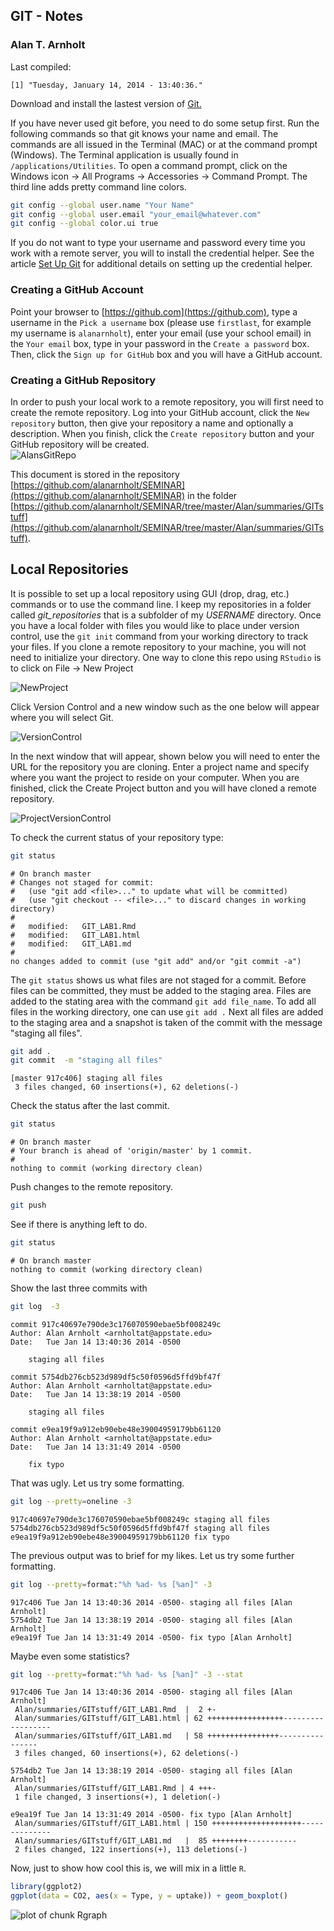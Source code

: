 
## GIT - Notes
### Alan T. Arnholt

Last compiled:

```
[1] "Tuesday, January 14, 2014 - 13:40:36."
```


Download and install the lastest version of [Git.](http://git-scm.com/downloads)






If you have never used git before, you need to do some setup first.  Run the following
commands so that git knows your name and email.  The commands are all issued in the
Terminal (MAC) or at the command prompt (Windows).  The Terminal application is 
usually found in `/applications/Utilities`.  To open a command prompt, click on the 
Windows icon -> All Programs -> Accessories -> Command Prompt.  The third line adds 
pretty command line colors.  



```bash
git config --global user.name "Your Name"
git config --global user.email "your_email@whatever.com"
git config --global color.ui true
```


If you do not want to type your username and password every time you work with a remote server, you will to install the credential helper.  See the article [Set Up Git](https://help.github.com/articles/set-up-git#platform-all) for additional details on setting up the credential helper.



### Creating a GitHub Account

Point your browser to [https://github.com](https://github.com),
type a username in the `Pick a username` box (please use `firstlast`, for example my username is `alanarnholt`), enter your email (use your school email) in the `Your email` box, type in your password in the `Create a password` box. Then, click the `Sign up for GitHub` box and you will have a GitHub account.


### Creating a GitHub Repository

In order to push your local work to a remote repository, you will first need to create
the remote repository. Log into your GitHub account, click the `New repository` button,
then give your repository a name and optionally a description.  When you finish, click 
the `Create repository` button and your GitHub repository will be created.  
![AlansGitRepo](./images/CreateGitRepo.png)


This document is stored in the repository [https://github.com/alanarnholt/SEMINAR](https://github.com/alanarnholt/SEMINAR) in the folder [https://github.com/alanarnholt/SEMINAR/tree/master/Alan/summaries/GITstuff](https://github.com/alanarnholt/SEMINAR/tree/master/Alan/summaries/GITstuff). 

## Local Repositories

It is possible to set up a local repository using GUI (drop, drag, etc.) commands or to
use the command line.  I keep my repositories in a folder called *git_repositories* that
is a subfolder of my *USERNAME* directory.  Once you have a local folder with files you
would like to place under version control, use the `git init` command from your working
directory to track your files.  If you clone a remote repository to your machine, you 
will not need to initialize your directory.  One way to clone this repo using `RStudio` is 
to click on File -> New Project 

![NewProject](./images/NewProject.png)

Click Version Control and a new window such as the one below will appear where you will select Git.

![VersionControl](./images/VersionControl.png)

In the next window that will appear, shown below you will need to enter the URL for the repository you are cloning.  Enter a project name and specify where you want the project to reside on your computer.  When you are finished, click the Create Project button and you will have cloned a remote repository.

![ProjectVersionControl](./images/ProjectVersionControl.png)


To check the current status of your repository type:

```bash
git status
```

```
# On branch master
# Changes not staged for commit:
#   (use "git add <file>..." to update what will be committed)
#   (use "git checkout -- <file>..." to discard changes in working directory)
#
#	modified:   GIT_LAB1.Rmd
#	modified:   GIT_LAB1.html
#	modified:   GIT_LAB1.md
#
no changes added to commit (use "git add" and/or "git commit -a")
```

The `git status` shows us what files are not staged for a commit.  Before files can be
committed, they must be added to the staging area.  Files are added to the stating area
with the command `git add file_name`.  To add all files in the working directory, one
can use `git add .`  Next all files are added to the staging area and a snapshot is 
taken of the commit with the message "staging all files".

```bash
git add .
git commit  -m "staging all files"
```

```
[master 917c406] staging all files
 3 files changed, 60 insertions(+), 62 deletions(-)
```


Check the status after the last commit.

```bash
git status
```

```
# On branch master
# Your branch is ahead of 'origin/master' by 1 commit.
#
nothing to commit (working directory clean)
```

Push changes to the remote repository. 

```bash
git push
```

See if there is anything left to do.

```bash
git status
```

```
# On branch master
nothing to commit (working directory clean)
```

Show the last three commits with

```bash
git log  -3
```

```
commit 917c40697e790de3c176070590ebae5bf008249c
Author: Alan Arnholt <arnholtat@appstate.edu>
Date:   Tue Jan 14 13:40:36 2014 -0500

    staging all files

commit 5754db276cb523d989df5c50f0596d5ffd9bf47f
Author: Alan Arnholt <arnholtat@appstate.edu>
Date:   Tue Jan 14 13:38:19 2014 -0500

    staging all files

commit e9ea19f9a912eb90ebe48e39004959179bb61120
Author: Alan Arnholt <arnholtat@appstate.edu>
Date:   Tue Jan 14 13:31:49 2014 -0500

    fix typo
```


That was ugly. Let us try some formatting.


```bash
git log --pretty=oneline -3
```

```
917c40697e790de3c176070590ebae5bf008249c staging all files
5754db276cb523d989df5c50f0596d5ffd9bf47f staging all files
e9ea19f9a912eb90ebe48e39004959179bb61120 fix typo
```


The previous output was to brief for my likes.  Let us try some further formatting.


```bash
git log --pretty=format:"%h %ad- %s [%an]" -3
```

```
917c406 Tue Jan 14 13:40:36 2014 -0500- staging all files [Alan Arnholt]
5754db2 Tue Jan 14 13:38:19 2014 -0500- staging all files [Alan Arnholt]
e9ea19f Tue Jan 14 13:31:49 2014 -0500- fix typo [Alan Arnholt]
```


Maybe even some statistics?


```bash
git log --pretty=format:"%h %ad- %s [%an]" -3 --stat
```

```
917c406 Tue Jan 14 13:40:36 2014 -0500- staging all files [Alan Arnholt]
 Alan/summaries/GITstuff/GIT_LAB1.Rmd  |  2 +-
 Alan/summaries/GITstuff/GIT_LAB1.html | 62 +++++++++++++++++------------------
 Alan/summaries/GITstuff/GIT_LAB1.md   | 58 ++++++++++++++++----------------
 3 files changed, 60 insertions(+), 62 deletions(-)

5754db2 Tue Jan 14 13:38:19 2014 -0500- staging all files [Alan Arnholt]
 Alan/summaries/GITstuff/GIT_LAB1.Rmd | 4 +++-
 1 file changed, 3 insertions(+), 1 deletion(-)

e9ea19f Tue Jan 14 13:31:49 2014 -0500- fix typo [Alan Arnholt]
 Alan/summaries/GITstuff/GIT_LAB1.html | 150 ++++++++++++++++++++--------------
 Alan/summaries/GITstuff/GIT_LAB1.md   |  85 ++++++++-----------
 2 files changed, 122 insertions(+), 113 deletions(-)
```


Now, just to show how cool this is, we will mix in a little `R`.


```r
library(ggplot2)
ggplot(data = CO2, aes(x = Type, y = uptake)) + geom_boxplot()
```

<img src="figure/Rgraph.png" title="plot of chunk Rgraph" alt="plot of chunk Rgraph" style="display: block; margin: auto;" />

